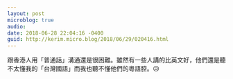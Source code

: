 ```yaml
---
layout: post
microblog: true
audio: 
date: 2018-06-28 22:04:16 -0400
guid: http://kerim.micro.blog/2018/06/29/020416.html
---
```

跟香港人用「普通話」溝通還是很困難。雖然有一些人講的比英文好，他們還是聽不太懂我的「台灣國語」而我也聽不懂他們的粵語腔。😥
